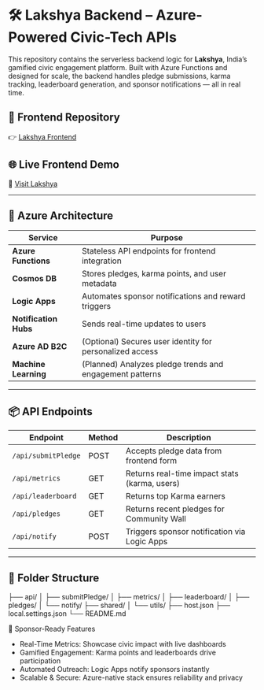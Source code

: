 # 🛠️ Lakshya Backend – Azure-Powered Civic-Tech APIs

This repository contains the serverless backend logic for **Lakshya**, India’s gamified civic engagement platform. Built with Azure Functions and designed for scale, the backend handles pledge submissions, karma tracking, leaderboard generation, and sponsor notifications — all in real time.

## 🔗 Frontend Repository  
👉 [Lakshya Frontend](https://github.com/sushaliprakash-afk/lakshya)

## 🌐 Live Frontend Demo  
🔗 [Visit Lakshya](https://sushaliprakash-afk.github.io/lakshya)

---

## 🧠 Azure Architecture

| Service              | Purpose                                                  |
|----------------------|----------------------------------------------------------|
| **Azure Functions**  | Stateless API endpoints for frontend integration         |
| **Cosmos DB**        | Stores pledges, karma points, and user metadata          |
| **Logic Apps**       | Automates sponsor notifications and reward triggers      |
| **Notification Hubs**| Sends real-time updates to users                         |
| **Azure AD B2C**     | (Optional) Secures user identity for personalized access |
| **Machine Learning** | (Planned) Analyzes pledge trends and engagement patterns |

---

## 📦 API Endpoints

| Endpoint               | Method | Description                                      |
|------------------------|--------|--------------------------------------------------|
| `/api/submitPledge`    | POST   | Accepts pledge data from frontend form           |
| `/api/metrics`         | GET    | Returns real-time impact stats (karma, users)    |
| `/api/leaderboard`     | GET    | Returns top Karma earners                        |
| `/api/pledges`         | GET    | Returns recent pledges for Community Wall        |
| `/api/notify`          | POST   | Triggers sponsor notification via Logic Apps     |

---

## 📁 Folder Structure
├── api/
│   ├── submitPledge/
│   ├── metrics/
│   ├── leaderboard/
│   ├── pledges/
│   └── notify/
├── shared/
│   └── utils/
├── host.json
├── local.settings.json
└── README.md

🚀 Sponsor-Ready Features
- Real-Time Metrics: Showcase civic impact with live dashboards
- Gamified Engagement: Karma points and leaderboards drive participation
- Automated Outreach: Logic Apps notify sponsors instantly
- Scalable & Secure: Azure-native stack ensures reliability and privacy

